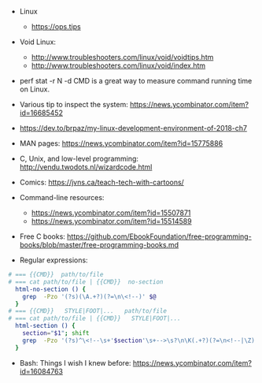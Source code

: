 
* Linux
  * https://ops.tips

* Void Linux:
  * http://www.troubleshooters.com/linux/void/voidtips.htm
  * http://www.troubleshooters.com/linux/void/index.htm

* perf stat -r N -d CMD is a great way to measure command running time on Linux.

* Various tip to inspect the system: https://news.ycombinator.com/item?id=16685452

* https://dev.to/brpaz/my-linux-development-environment-of-2018-ch7

* MAN pages: https://news.ycombinator.com/item?id=15775886
* C, Unix, and low-level programming: http://vendu.twodots.nl/wizardcode.html
* Comics: https://jvns.ca/teach-tech-with-cartoons/
* Command-line resources:
  * https://news.ycombinator.com/item?id=15507871
  * https://news.ycombinator.com/item?id=15514589
* Free C books: https://github.com/EbookFoundation/free-programming-books/blob/master/free-programming-books.md

* Regular expressions:
```bash
# === {{CMD}}  path/to/file
# === cat path/to/file | {{CMD}}  no-section
  html-no-section () {
    grep  -Pzo '(?s)(\A.+?)(?=\n\<!--)' $@
  }
# === {{CMD}}   STYLE|FOOT|...   path/to/file
# === cat path/to/file | {{CMD}}   STYLE|FOOT|...
  html-section () {
    section="$1"; shift
    grep  -Pzo '(?s)^\<!--\s+'$section'\s+-->\s?\n\K(.+?)(?=\n<!--|\Z)' $@
  }
```
* Bash: Things I wish I knew before: https://news.ycombinator.com/item?id=16084763
